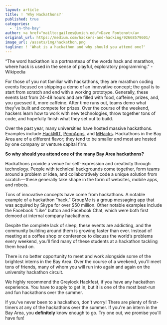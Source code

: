 ```yaml
---
layout: article
title: ! 'Why Hackathons?'
published: true
categories:
  - 'in-the-bay'
author: <a href="mailto:gailees@umich.edu">Dave Fontenot</a>
original_url: https://medium.com/hackers-and-hacking/92668579601/
image_url: /assets/img/hackathon.png
tagline: ! 'What is a hackathon and why should you attend one?'
---
```




“The word hackathon is a portmanteau of the words hack and marathon, where hack is used in the sense of playful, exploratory programming.” -Wikipedia

For those of you not familiar with hackathons, they are marathon coding events focused on shipping a demo of an innovative concept; the goal is to start from scratch and end with a working prototype. Generally, these events last from 24-48 hours and are filled with food, caffeine, prizes, and, you guessed it, more caffeine. After time runs out, teams demo what they’ve built and compete for prizes. Over the course of the weekend, hackers learn how to work with new technologies, throw together tons of code, and hopefully finish what they set out to build.

Over the past year, many universities have hosted massive hackathons. Examples include <a href="http://hackmit.org">HackMIT</a>, <a href="http://pennapps.com">PennApps</a>, and <a href="http://mhacks.org/">MHacks</a>. Hackathons in the Bay Area are of a different flavor; they tend to be smaller and most are hosted by one company or venture capital firm. 

**So why should you attend one of the many Bay Area hackathons?**

Hackathons provide a venue for self-expression and creativity through technology. People with technical backgrounds come together, form teams around a problem or idea, and collaboratively code a unique solution from scratch — these generally take shape in the form of websites, mobile apps, and robots.

Tons of innovative concepts have come from hackathons. A notable example of a hackathon “hack,” GroupMe is a group messaging app that was acquired by Skype for over $50 million. Other notable examples include the Facebook “Like” button and Facebook Chat, which were both first demoed at internal company hackathons.

Despite the complete lack of sleep, these events are addicting, and the community building around them is growing faster than ever. Instead of meeting at a coffee shop or conference to discuss the world’s problems every weekend, you’ll find many of these students at a hackathon tackling them head on.

There is no better opportunity to meet and work alongside some of the brightest interns in the Bay Area. Over the course of a weekend, you'll meet tons of friends, many of whom you will run into again and again on the university hackathon circuit.

We highly recommend the Greylock Hackfest, if you have any hackathon experience. You have to apply to get in, but it is one of the most best-run and fun hackathons over the summer.

If you've never been to a hackathon, don't worry! There are plenty of first-timers at any of the hackathons over the summer. If you're an intern in the Bay Area, you **definitely** know enough to go. Try one out, we promise you'll have fun!
